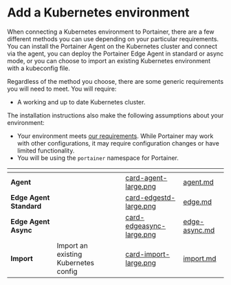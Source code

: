 # Add a Kubernetes environment

When connecting a Kubernetes environment to Portainer, there are a few different methods you can use depending on your particular requirements. You can install the Portainer Agent on the Kubernetes cluster and connect via the agent, you can deploy the Portainer Edge Agent in standard or async mode, or you can choose to import an existing Kubernetes environment with a kubeconfig file.

Regardless of the method you choose, there are some generic requirements you will need to meet. You will require:

* A working and up to date Kubernetes cluster.

The installation instructions also make the following assumptions about your environment:

* Your environment meets [our requirements](../../../../getting-started/requirements-and-prerequisites.md). While Portainer may work with other configurations, it may require configuration changes or have limited functionality.
* You will be using the `portainer` namespace for Portainer.

<table data-card-size="large" data-view="cards"><thead><tr><th></th><th></th><th></th><th data-hidden data-card-cover data-type="files"></th><th data-hidden data-card-target data-type="content-ref"></th></tr></thead><tbody><tr><td><strong>Agent</strong></td><td></td><td></td><td><a href="../../../../.gitbook/assets/card-agent-large.png">card-agent-large.png</a></td><td><a href="agent.md">agent.md</a></td></tr><tr><td><strong>Edge Agent Standard</strong></td><td></td><td></td><td><a href="../../../../.gitbook/assets/card-edgestd-large.png">card-edgestd-large.png</a></td><td><a href="edge.md">edge.md</a></td></tr><tr><td><strong>Edge Agent Async</strong></td><td></td><td></td><td><a href="../../../../.gitbook/assets/card-edgeasync-large.png">card-edgeasync-large.png</a></td><td><a href="edge-async.md">edge-async.md</a></td></tr><tr><td><strong>Import</strong></td><td>Import an existing Kubernetes config</td><td></td><td><a href="../../../../.gitbook/assets/card-import-large.png">card-import-large.png</a></td><td><a href="import.md">import.md</a></td></tr></tbody></table>
